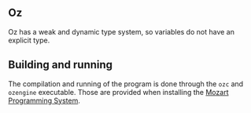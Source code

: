 
## Oz

Oz has a weak and dynamic type system, so variables do not have an explicit type.

## Building and running

The compilation and running of the program is done through the `ozc` and `ozengine` executable. Those are provided when installing the [Mozart Programming System](https://github.com/mozart/mozart2#downloads).
